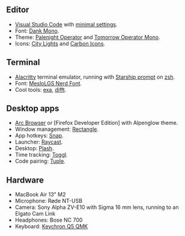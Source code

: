 ## Editor

- [Visual Studio Code](https://code.visualstudio.com/) with [minimal settings](https://gist.github.com/danielroe/5ea82608dc680fe6c0179240803437ab).
- Font: [Dank Mono](https://dank.sh/).
- Theme: [Palenight Operator](https://marketplace.visualstudio.com/items?itemName=whizkydee.material-palenight-theme) and [Tomorrow Operator Mono](https://marketplace.visualstudio.com/items?itemName=chiragpat.tomorrow-and-tomorrow-night-operator-mono-theme).
- Icons: [City Lights](https://marketplace.visualstudio.com/items?itemName=Yummygum.city-lights-icon-vsc) and [Carbon Icons](https://github.com/antfu/vscode-icons-carbon).

## Terminal

- [Alacritty](https://alacritty.org/) terminal emulator, running with [Starship prompt](https://starship.rs/) on [zsh](https://www.zsh.org/).
- Font: [MesloLGS Nerd Font](https://www.nerdfonts.com/).
- Cool tools: [exa](https://the.exa.website/), [difft](https://difftastic.wilfred.me.uk/).

## Desktop apps

- [Arc Browser](https://arc.net/) or [Firefox Developer Edition] with Alpenglow theme.
- Window management: [Rectangle](https://rectangleapp.com/).
- App hotkeys: [Snap](https://apps.apple.com/us/app/snap/id418073146?mt=12).
- Launcher: [Raycast](https://www.raycast.com/).
- Desktop: [Plash](https://sindresorhus.com/plash).
- Time tracking: [Toggl](https://toggl.com/).
- Code pairing: [Tuple](https://tuple.app).

## Hardware

- MacBook Air 13" M2
- Microphone: Røde NT-USB
- Camera: Sony Alpha ZV-E10 with Sigma 16 mm lens, running to an Elgato Cam Link
- Headphones: Bose NC 700
- Keyboard: [Keychron Q5 QMK](https://www.keychron.com/products/keychron-q5-qmk-custom-mechanical-keyboard)
